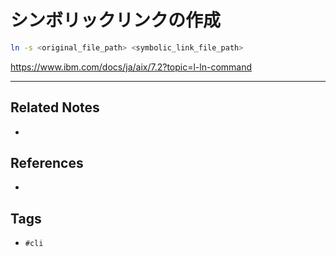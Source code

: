 # シンボリックリンクの作成
```sh
ln -s <original_file_path> <symbolic_link_file_path>
```

https://www.ibm.com/docs/ja/aix/7.2?topic=l-ln-command

---
## Related Notes
- 

## References
- 

## Tags
- `#cli` 